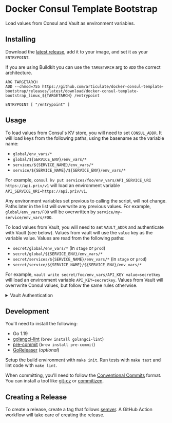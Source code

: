 # Docker Consul Template Bootstrap

Load values from Consul and Vault as environment variables.

## Installing

Download the [latest release](https://github.com/articulate/docker-consul-template-bootstrap/releases/latest),
add it to your image, and set it as your `ENTRYPOINT`.

If you are using Buildkit you can use the `TARGETARCH` arg to `ADD` the correct
architecture.

```docker
ARG TARGETARCH
ADD --chmod=755 https://github.com/articulate/docker-consul-template-bootstrap/releases/latest/download/docker-consul-template-bootstrap_linux_${TARGETARCH} /entrypoint

ENTRYPOINT [ "/entrypoint" ]
```

## Usage

To load values from Consul's KV store, you will need to set `CONSUL_ADDR`. It
will load keys from the following paths, using the basename as the variable name:

* `global/env_vars/*`
* `global/${SERVICE_ENV}/env_vars/*`
* `services/${SERVICE_NAME}/env_vars/*`
* `service/${SERVICE_NAME}/${SERVICE_ENV}/env_vars/*`

For example, `consul kv put services/foo/env_vars/API_SERVICE_URI https://api.priv/v1`
will load an environment variable `API_SERVICE_URI=https://api.priv/v1`.

Any environment variables set previous to calling the script, will not change.
Paths later in the list will overwrite any previous values. For example,
`global/env_vars/FOO` will be overwritten by `service/my-service/env_vars/FOO`.

To load values from Vault, you will need to set `VAULT_ADDR` and authenticate with
Vault (see below). Values from vault will use the `value` key as the variable value.
Values are read from the following paths:

* `secret/global/env_vars/*` (in `stage` or `prod`)
* `secret/global/${SERVICE_ENV}/env_vars/*`
* `secret/services/${SERVICE_NAME}/env_vars/*` (in `stage` or `prod`)
* `secret/service/${SERVICE_NAME}/${SERVICE_ENV}/env_vars/*`

For example, `vault write secret/foo/env_vars/API_KEY value=secretkey` will load
an environment variable `API_KEY=secretkey`. Values from Vault will overrwrite
Consul values, but follow the same rules otherwise.

<details>
<summary>Vault Authentication</summary>

You can authenticate with Vault in one of the following ways:

* Set `VAULT_TOKEN`
* Set `ENCRYPTED_VAULT_TOKEN` with a value encrypted by AWS KMS
  * You'll need to make sure the container has permissions for the default KMS key
* If running on Kubernetes, use the Kubernetes auth method in Vault
* If running on AWS ECS or Lambda, use the AWS IAM auth method
  * If Vault role does not match IAM role, set with `VAULT_ROLE`

</details>

## Development

You'll need to install the following:

* Go 1.19
* [golangci-lint](https://golangci-lint.run/) (`brew install golangci-lint`)
* [pre-commit](https://pre-commit.com/) (`brew install pre-commit`)
* [GoReleaser](https://goreleaser.com/) (_optional_)

Setup the build environment with `make init`. Run tests with `make test` and lint
code with `make lint`.

When committing, you'll need to follow the [Conventional Commits](https://www.conventionalcommits.org)
format. You can install a tool like [git-cz](https://github.com/commitizen/cz-cli#conventional-commit-messages-as-a-global-utility)
or [commitizen](https://github.com/commitizen-tools/commitizen#installation).

## Creating a Release

To create a release, create a tag that follows [semver](https://semver.org/). A
GitHub Action workflow will take care of creating the release.
